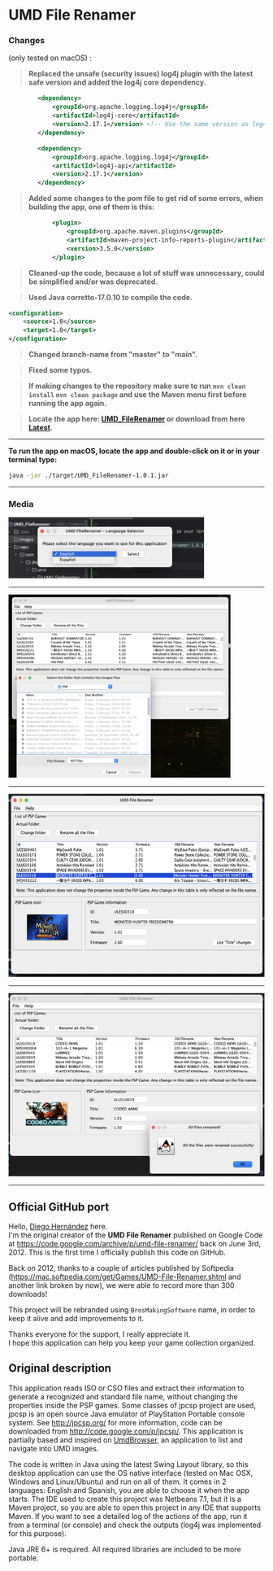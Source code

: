 # UMD File Renamer

### Changes 
(only tested on macOS)          :
> **Replaced the unsafe (security issues) log4j plugin with the latest safe version and added the log4j core dependency.**                 
```xml
        <dependency>
            <groupId>org.apache.logging.log4j</groupId>
            <artifactId>log4j-core</artifactId>
            <version>2.17.1</version> <!-- Use the same version as log4j-api -->
        </dependency>
```
```xml
        <dependency>
            <groupId>org.apache.logging.log4j</groupId>
            <artifactId>log4j-api</artifactId>
            <version>2.17.1</version>
        </dependency>
```

> **Added some changes to the pom file to get rid of some errors, when building the app, one of them is this:**           
```xml
            <plugin>
                <groupId>org.apache.maven.plugins</groupId>
                <artifactId>maven-project-info-reports-plugin</artifactId>
                <version>3.5.0</version>
            </plugin>
```
> **Cleaned-up the code, because a lot of stuff was unnecessary, could be simplified and/or was deprecated.**   

> **Used Java corretto-17.0.10 to compile the code.**                  

```xml
<configuration>
    <source>1.8</source>
    <target>1.8</target>
</configuration>
```

> **Changed branch-name from "master" to "main".**                          

> **Fixed some typos.**                 

> **If making changes to the repository make sure to run `mvn clean install` `mvn clean package` and use the Maven menu first before running the app again.**              

> **Locate the app here: [UMD_FileRenamer](./target) or download from here [Latest](https://github.com/RobertoTorino/UMD_FileRenamer/releases/tag/v1.0.1).**                

---

**To run the app on macOS, locate the app and double-click on it or in your terminal type:**            
```bash
java -jar ./target/UMD_FileRenamer-1.0.1.jar      
```

---

### Media

<img alt="IMG01.png" height="120" src="images/IMG01.png"/>

---

<img alt="IMG02.png" height="360" src="images/IMG02.png"/>                      

---

<img alt="IMG03.png" height="360" src="images/IMG03.png"/>                      

---

<img alt="IMG04.png" height="360" src="images/IMG04.png"/>                  

---

## Official GitHub port
Hello, [Diego Hernández](https://github.com/iampeluca) here.  
I'm the original creator of the **UMD File Renamer** published on Google Code at https://code.google.com/archive/p/umd-file-renamer/ back on June 3rd, 2012. This is the first time I officially publish this code on GitHub.

Back on 2012, thanks to a couple of articles published by Softpedia (https://mac.softpedia.com/get/Games/UMD-File-Renamer.shtml and another link broken by now), we were able to record more than 300 downloads!

This project will be rebranded using `BrosMakingSoftware` name, in order to keep it alive and add improvements to it.

Thanks everyone for the support, I really appreciate it.  
I hope this application can help you keep your game collection organized.

## Original description
This application reads ISO or CSO files and extract their information to generate a recognized and standard file name, without changing the properties inside the PSP games. Some classes of jpcsp project are used, jpcsp is an open source Java emulator of PlayStation Portable console system. See http://jpcsp.org/ for more information, code can be downloaded from http://code.google.com/p/jpcsp/. This application is partially based and inspired on [UmdBrowser](http://code.google.com/p/jumdbrowser/), an application to list and navigate into UMD images.

The code is written in Java using the latest Swing Layout library, so this desktop application can use the OS native interface (tested on Mac OSX, Windows and Linux/Ubuntu) and run on all of them. It comes in 2 languages: English and Spanish, you are able to choose it when the app starts. The IDE used to create this project was Netbeans 7.1, but it is a Maven project, so you are able to open this project in any IDE that supports Maven. If you want to see a detailed log of the actions of the app, run it from a terminal (or console) and check the outputs (log4j was implemented for this purpose).

Java JRE 6+ is required. All required libraries are included to be more portable.
